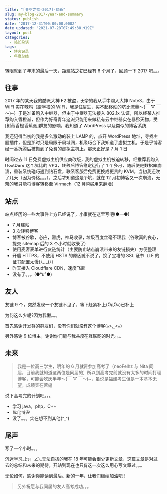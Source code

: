```yaml
---
title: "[青空之蓝-2017]-崭新"
slug: my-blog-2017-year-end-summary
status: publish
date: "2017-12-31T00:00:00.000Z"
date_updated: "2021-07-28T07:49:38.919Z"
layout: post
categories:
  - 站长杂谈
tags:
  - 博客记录
  - 年度总结
---
```


转眼就到了年末的最后一天，距建站之初已经有 6 个月了，回顾一下 2017 吧。。。

## 往事

2017 年的某天我的酷派大神 F2 被盗，无奈的我从手中购入大神 Note3，由于 WIFI 实在辣鸡（蹭学校的 WIFI，我是住宿生，买不起移动的坑比流量～(￣ ▽ ￣～)~）于是准备购入中继器，但由于中继器无法接入 802.1x 认证，所以经某人推荐购入香橙派，但作为好奇青年这派只能用来做私有云中继器实在暴殄天物，受\[树莓香橙香蕉派\]群友的影响，我知道了 WordPress 以及类似的博客系统

我还记得当初的我是多么激动的装上 LAMP 的，点开 WordPress 地址，寻找主题插件，但是那时只是局限于局域网，机缘巧合下我知道了虚拟主机，于是乎博客经一番折腾后被搬到了免费的虚拟主机上，那天正好是 7 月 1 日

时间过去 11 日免费虚拟主机供应商改版，我的虚拟主机被迫转移，经推荐我购入 HostDare 这个坑比的 VPS，转移后博客稳定运行了 1 个多月，随后便是数据库崩溃，重装系统碰巧遇到钻石盘，联系客服后免费更换成更贵的 KVM，当初我还吹了几天（因为价格。。。），之后才知道这是个坑，就在 12 月初博客又一次崩溃，无奈的我只能将博客转移至 Virmach（12 月购买用来翻墙）

## 站点

站点经历的一些大事件上方已经说了，小事就在这里写吧(●—●)

- 7 月建站
- 3 次转移博客
- 博客被谷歌，必应，雅虎，神马收录，垃圾百度丝毫不理我（谷歌真的良心，提交 sitemap 后的 3 个小时就收录了）
- 使用麦客表单进行友链统计（主要防止站点崩溃带来的友链损失）方便整理
- 开启 HTTPS，不使用 HSTS 的原因就不说了，换了宝塔的 SSL 证书（LE 的证书配置太慢(ﾉ\_ \_)ﾉ）
- 昨天接入 Cloudflare CDN，速度飞起
- 没有了。。。(●°u°●)

## 友人

友链 9 个，突然发现一个友链不见了，等下赶紧补上(ŐдŐ๑)已补上

为何这么少呢?因为我懒。。。

首先感谢开发群的群友们，没有你们就没有这个博客(๑\>؂\<๑）

另外感谢 9 位博主，谢谢你们能与我共度在互联网的时光。。。

## 未来

> 我是一位高三学生，明年的 6 月就要参加高考了（neoFelhz 与 Nita 同届，目前我就知道这两位是同届的）所以到高考完前就没有太多的时间打理博客，可能会吃灰半年～(￣ ▽ ￣～)~，虽说是福建考生但是一本基本无望，成绩实在苦逼

说下高考完的计划吧。。。

- 学习 java，php，C++
- 优化博客
- 没了。。。实在想不到其他(^\_^)

## 尾声

写了一个小时。。。

沉迷学习\_(:з」∠)\_无法自拔的我在 18 年可能会很少更新文章，这篇文章是对过去的总结和未来的期待，开站到现在也只有这一次这么用心写文章过。。。

无论如何，感谢你能读到最后。新的一年，让我们继续加油吧！

> 另外祝愿与我同届的友人高考成功。。。
